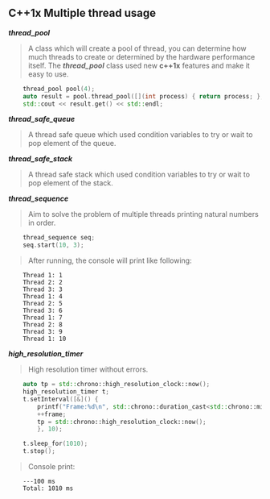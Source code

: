 ## C++1x Multiple thread usage 
***thread_pool***  
>A class which will create a pool of thread, you can determine how much threads to create or determined by the hardware performance itself. The ***thread_pool*** class used new **c++1x** features and make it easy to use.   
```c++
    thread_pool pool(4);
    auto result = pool.thread_pool([](int process) { return process; }, 42);
    std::cout << result.get() << std::endl;
```
 ***thread_safe_queue***
>A thread safe queue which used condition variables to try or wait to pop element of the queue.

 ***thread_safe_stack***
>A thread safe stack which used condition variables to try or wait to pop element of the stack.

***thread_sequence***
>Aim to solve the problem of multiple threads printing natural numbers in order.
```c++
    thread_sequence seq;
    seq.start(10, 3);
```
>After running, the console will print like following:
```text
    Thread 1: 1
    Thread 2: 2
    Thread 3: 3
    Thread 1: 4
    Thread 2: 5
    Thread 3: 6
    Thread 1: 7
    Thread 2: 8
    Thread 3: 9
    Thread 1: 10
```
***high_resolution_timer***
>High resolution timer without errors.
```c++
    auto tp = std::chrono::high_resolution_clock::now();
    high_resolution_timer t;
    t.setInterval([&]() {
        printf("Frame:%d\n", std::chrono::duration_cast<std::chrono::milliseconds>(std::chrono::high_resolution_clock::now() - tp1).count());
        ++frame;
        tp = std::chrono::high_resolution_clock::now();
        }, 10);

    t.sleep_for(1010);
    t.stop();
```
>Console print:
```text
    ---100 ms
    Total: 1010 ms
```
